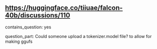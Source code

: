 ## https://huggingface.co/tiiuae/falcon-40b/discussions/110

contains_question: yes

question_part: Could someone upload a tokenizer.model file? to allow for making ggufs